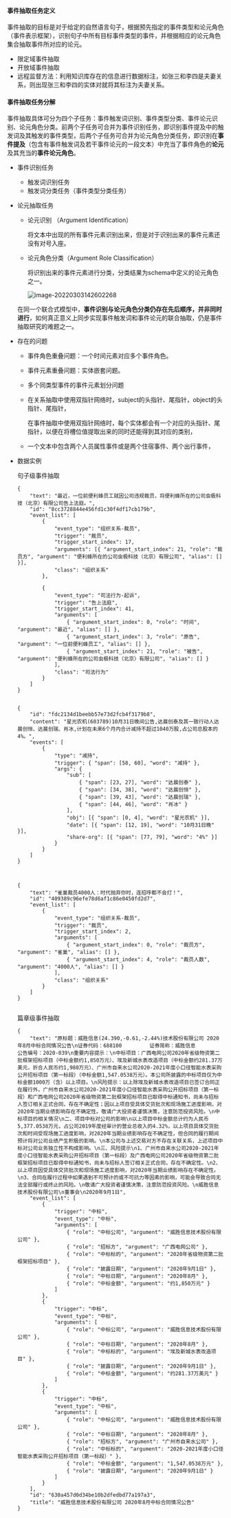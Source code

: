 #### 事件抽取任务定义

事件抽取的目标是对于给定的自然语言句子，根据预先指定的事件类型和论元角色（事件表示框架），识别句子中所有目标事件类型的事件，并根据相应的论元角色集合抽取事件所对应的论元。

- 限定域事件抽取
- 开放域事件抽取
- 远程监督方法：利用知识库存在的信息进行数据标注，如张三和李四是夫妻关系，则出现张三和李四的实体对就将其标注为夫妻关系。

#### 事件抽取任务分解

事件抽取具体可分为四个子任务：事件触发词识别、事件类型分类、事件论元识别、论元角色分类。前两个子任务可合并为事件识别任务，即识别事件提及中的触发词及其触发的事件类型，后两个子任务可合并为论元角色分类任务，即识别在**事件提及**（包含有事件触发词及若干事件论元的一段文本）中充当了事件角色的**论元**及其充当的**事件论元角色**。

- 事件识别任务

  - 触发词识别任务
  - 触发词分类任务（事件类型分类任务）

- 论元抽取任务

  - 论元识别 （Argument Identification）

    将文本中出现的所有事件元素识别出来，但是对于识别出来的事件元素还没有对号入座。

  - 论元角色分类（Argument Role Classification）

    将识别出来的事件元素进行分类，分类结果为schema中定义的论元角色之一。
    
    ![image-20220303142602268](C:\Users\千江映月\AppData\Roaming\Typora\typora-user-images\image-20220303142602268.png)

  在同一个联合式模型中，**事件识别与论元角色分类仍存在先后顺序，并非同时进行**，如何真正意义上同步实现事件触发词和事件论元的联合抽取，仍是事件抽取研究的难题之一。





- 存在的问题

  - 事件角色重叠问题：一个时间元素对应多个事件角色。

  - 事件元素重叠问题：实体嵌套问题。

  - 多个同类型事件的事件元素划分问题

  - 在关系抽取中使用双指针网络时，subject的头指针、尾指针，object的头指针、尾指针，

    在事件抽取中使用双指针网络时，每个实体都会有一个对应的头指针、尾指针，以便在将槽位值提取出来的同时还能得到其对应的类别，

  - 一个文本中包含两个人员属性事件或是两个住宿事件、两个出行事件，

- 数据实例

  句子级事件抽取

  ```
  {
      "text": "最近，一位前便利蜂员工就因公司违规裁员，将便利蜂所在的公司虫极科技（北京）有限公司告上法庭。",
      "id": "8cc3728844e456fd1c30f4df17cb179b",
      "event_list": [
          {
              "event_type": "组织关系-裁员",
              "trigger": "裁员",
              "trigger_start_index": 17,
              "arguments": [{ "argument_start_index": 21, "role": "裁员方", "argument": "便利蜂所在的公司虫极科技（北京）有限公司", "alias": [] }],
              "class": "组织关系"
          },
          
          {
              "event_type": "司法行为-起诉",
              "trigger": "告上法庭",
              "trigger_start_index": 41,
              "arguments": [
                  { "argument_start_index": 0, "role": "时间", "argument": "最近", "alias": [] },
                  { "argument_start_index": 3, "role": "原告", "argument": "一位前便利蜂员工", "alias": [] },
                  { "argument_start_index": 21, "role": "被告", "argument": "便利蜂所在的公司虫极科技（北京）有限公司", "alias": [] }
              ],
              "class": "司法行为"
          }
      ]
  }
  
  
  {
      "id": "fdc2134d1beebb57e73d2fcb4f3179b8",
      "content": "星光农机(603789)10月31日晚间公告,达晨创泰及其一致行动人达晨创恒、达晨创瑞、肖冰,计划在未来6个月内合计减持不超过1040万股,占公司总股本的4%。",
      "events": [
          {
              "type": "减持",
              "trigger": { "span": [58, 60], "word": "减持" },
              "args": {
                  "sub": [
                      { "span": [23, 27], "word": "达晨创泰" },
                      { "span": [34, 38], "word": "达晨创恒" },
                      { "span": [39, 43], "word": "达晨创瑞" },
                      { "span": [44, 46], "word": "肖冰" }
                  ],
                  "obj": [{ "span": [0, 4], "word": "星光农机" }],
                  "date": [{ "span": [12, 19], "word": "10月31日晚" }],
                  "share-org": [{ "span": [77, 79], "word": "4%" }]
              }
          }
      ]
  }
  
  
  
  {
      "text": "雀巢裁员4000人：时代抛弃你时，连招呼都不会打！",
      "id": "409389c96efe78d6af1c86e0450fd2d7",
      "event_list": [
          {
              "event_type": "组织关系-裁员",
              "trigger": "裁员",
              "trigger_start_index": 2,
              "arguments": [
                  { "argument_start_index": 0, "role": "裁员方", "argument": "雀巢", "alias": [] },
                  { "argument_start_index": 4, "role": "裁员人数", "argument": "4000人", "alias": [] }
              ],
              "class": "组织关系"
          }
      ]
  }
  
  
  ```

  篇章级事件抽取

  ```
  {
      "text": "原标题：威胜信息(24.390,-0.61,-2.44%)技术股份有限公司 2020年8月中标合同情况公告\n证券代码：688100         证券简称：威胜信息        公告编号：2020-039\n重要内容提示：\n中标项目：广西电网公司2020年省级物资第二批框架招标项目（中标金额约1,850万元）、埃及新城水表改造项目（中标金额约281.37万美元，折合人民币约1,980万元）、广州市自来水公司2020-2021年度小口径智能水表采购公开招标项目（第一标段）（中标金额1,547.0538万元）。本公司所披露的中标项目仅为中标金额1000万（含）以上项目。\n风险提示：以上除埃及新城水表改造项目已签订合同正在履行外，广州市自来水公司2020-2021年度小口径智能水表采购公开招标项目（第一标段）和广西电网公司2020年省级物资第二批框架招标项目已取得中标通知书，尚未与招标人签订相关正式合同，存在不确定性；因以上项目受具体交货批次和现场施工进度影响，对2020年当期业绩影响存在不确定性。敬请广大投资者谨慎决策，注意防范投资风险。\n中标项目的相关情况\n二、项目中标对公司的影响\n以上项目中标金额总计约为人民币5,377.0538万元，占公司2019年度经审计的营业总收入的4.32%，以上项目具体交货批次和时间受现场施工进度影响，对2020年当期业绩影响存在不确定性，但合同的履行期间预计将对公司业绩产生积极的影响。\n本公司与上述交易对方不存在关联关系，上述项目中标对公司业务独立性不构成影响。\n三、风险提示\n1、广州市自来水公司2020-2021年度小口径智能水表采购公开招标项目（第一标段）及广西电网公司2020年省级物资第二批框架招标项目已取得中标通知书，尚未与招标人签订相关正式合同，存在不确定性。\n2、以上项目因受具体交货批次和现场施工进度影响，对2020年当期业绩影响存在不确定性。\n3、合同在履行过程中如果遇到不可预计的或不可抗力等因素的影响，可能会导致合同无法全部履行或终止的风险。\n敬请广大投资者谨慎决策，注意防范投资风险。\n威胜信息技术股份有限公司\n董事会\n2020年9月1日",
      "event_list": [
          {
              "trigger": "中标",
              "event_type": "中标",
              "arguments": [
                  { "role": "中标公司", "argument": "威胜信息技术股份有限公司" },
                  { "role": "招标方", "argument": "广西电网公司" },
                  { "role": "中标标的", "argument": "2020年省级物资第二批框架招标项目" },
                  { "role": "披露日期", "argument": "2020年9月1日" },
                  { "role": "中标日期", "argument": "2020年8月" },
                  { "role": "中标金额", "argument": "约1,850万元" }
              ]
          },
          {
              "trigger": "中标",
              "event_type": "中标",
              "arguments": [
                  { "role": "中标公司", "argument": "威胜信息技术股份有限公司" },
                  { "role": "中标日期", "argument": "2020年8月" },
                  { "role": "中标标的", "argument": "埃及新城水表改造项目" },
                  { "role": "披露日期", "argument": "2020年9月1日" },
                  { "role": "中标金额", "argument": "约281.37万美元" }
              ]
          },
          {
              "trigger": "中标",
              "event_type": "中标",
              "arguments": [
                  { "role": "中标公司", "argument": "威胜信息技术股份有限公司" },
                  { "role": "中标日期", "argument": "2020年8月" },
                  { "role": "招标方", "argument": "广州市自来水公司" },
                  { "role": "中标标的", "argument": "2020-2021年度小口径智能水表采购公开招标项目（第一标段）" },
                  { "role": "中标金额", "argument": "1,547.0538万元" },
                  { "role": "披露日期", "argument": "2020年9月1日" }
              ]
          }
      ],
      "id": "630a457d0d34be10b2dfedbd77a197a3",
      "title": "威胜信息技术股份有限公司 2020年8月中标合同情况公告"
  }
  
  ```

  






